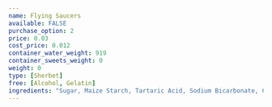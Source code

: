```yaml
---
name: Flying Saucers
available: FALSE
purchase_option: 2
price: 0.03
cost_price: 0.012
container_water_weight: 919
container_sweets_weight: 0
weight: 0
type: [Sherbet]
free: [Alcohol, Gelatin]
ingredients: "Sugar, Maize Starch, Tartaric Acid, Sodium Bicarbonate, Colour (E104, E110, E124, E132)"
---
```

